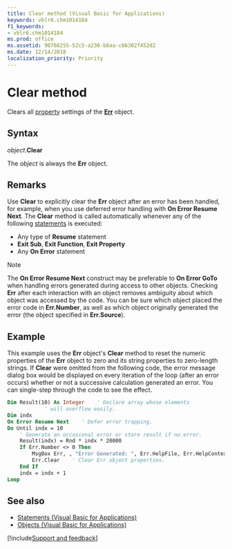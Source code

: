 ```yaml
---
title: Clear method (Visual Basic for Applications)
keywords: vblr6.chm1014184
f1_keywords:
- vblr6.chm1014184
ms.prod: office
ms.assetid: 90766255-52c5-a230-b8aa-c66302f452d2
ms.date: 12/14/2018
localization_priority: Priority
---
```



# Clear method

Clears all [property](../../Glossary/vbe-glossary.md#property) settings of the **[Err](err-object.md)** object.

## Syntax

_object_.**Clear**

The _object_ is always the **Err** object.

## Remarks

Use **Clear** to explicitly clear the **Err** object after an error has been handled, for example, when you use deferred error handling with **On Error Resume Next**. The **Clear** method is called automatically whenever any of the following [statements](../../Glossary/vbe-glossary.md#statement) is executed:

- Any type of **Resume** statement 
- **Exit Sub**, **Exit Function**, **Exit Property**  
- Any **On Error** statement
    
> [!NOTE] 
> The **On Error Resume Next** construct may be preferable to **On Error GoTo** when handling errors generated during access to other objects. Checking **Err** after each interaction with an object removes ambiguity about which object was accessed by the code. You can be sure which object placed the error code in **Err.Number**, as well as which object originally generated the error (the object specified in **Err.Source**).


## Example

This example uses the **Err** object's **Clear** method to reset the numeric properties of the **Err** object to zero and its string properties to zero-length strings. If **Clear** were omitted from the following code, the error message dialog box would be displayed on every iteration of the loop (after an error occurs) whether or not a successive calculation generated an error. You can single-step through the code to see the effect.


```vb
Dim Result(10) As Integer    ' Declare array whose elements 
            ' will overflow easily.
Dim indx
On Error Resume Next    ' Defer error trapping.
Do Until indx = 10
    ' Generate an occasional error or store result if no error.
    Result(indx) = Rnd * indx * 20000
    If Err.Number <> 0 Then
        MsgBox Err, , "Error Generated: ", Err.HelpFile, Err.HelpContext
        Err.Clear    ' Clear Err object properties.
    End If
    indx = indx + 1
Loop

```

## See also

- [Statements (Visual Basic for Applications)](../statements.md)
- [Objects (Visual Basic for Applications)](../objects-visual-basic-for-applications.md)

[!include[Support and feedback](~/includes/feedback-boilerplate.md)]